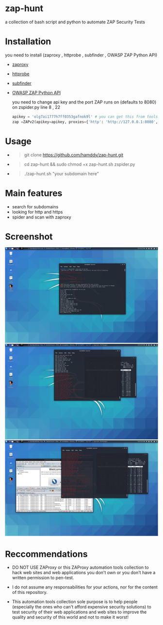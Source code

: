 # zap-hunt
a collection of bash script and python to automate ZAP Security Tests 


# Installation 
you need to install (zaproxy ,  httprobe , subfinder , OWASP ZAP Python API) 


  * [zaproxy](https://www.zaproxy.org/)
  * [httprobe](https://github.com/tomnomnom/httprobe)
  * [subfinder](https://github.com/projectdiscovery/subfinder)
  * [OWASP ZAP Python API](https://github.com/zaproxy/zap-api-python)




    you need  to change api key and the port ZAP runs on (defaults to 8080) on zspider.py line 8 , 22  
    ```python
    apikey = 'olg7ai1777h7ff0353gafnok9l' # you can get this from tools > option > apikey
    zap =ZAPv2(apikey=apikey, proxies={'http': 'http://127.0.0.1:8080', 'https': 'http://127.0.0.1:8080'})
    ```




# Usage 

* > git clone https://github.com/hamddy/zap-hunt.git
* > cd zap-hunt && sudo chmod +x zap-hunt.sh zspider.py
* > ./zap-hunt.sh  "your subdomain here"




# Main features
 * search for subdomains 
 * looking for http and https
 * spider and scan with zaproxy
 
 
 
 

# Screenshot
  ![GitHub Logo](1.png)
  ![GitHub Logo](2.png)
  ![GitHub Logo](3.png)

 
 
 
 
# Reccommendations

* DO NOT USE ZAProxy or this ZAProxy automation tools collection to hack web sites and web applications you don't own or you don't have a written permission to pen-test.

* I do not assume any responsabilities for your actions, nor for the content of this repository.

* This automation tools collection sole purpose is to help people (especially the ones who can't afford expensive security solutions) to test security of their web applications and web sites to improve the quality and security of this world and not to make it worst!


